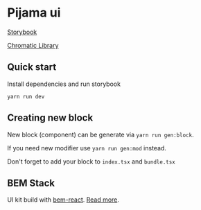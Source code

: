 # Pijama ui

[Storybook](https://main--62aac89f38032b5396e57e05.chromatic.com/)

[Chromatic Library](https://www.chromatic.com/library?appId=62aac89f38032b5396e57e05&branch=main)

## Quick start

Install dependencies and run storybook

`yarn run dev`

## Creating new block

New block (component) can be generate via `yarn run gen:block`.

If you need new modifier use `yarn run gen:mod` instead.

Don't forget to add your block to `index.tsx` and `bundle.tsx`

## BEM Stack

UI kit build with [bem-react](https://ru.bem.info/technologies/bem-react/). [Read more](https://ru.bem.info/methodology/key-concepts/).
